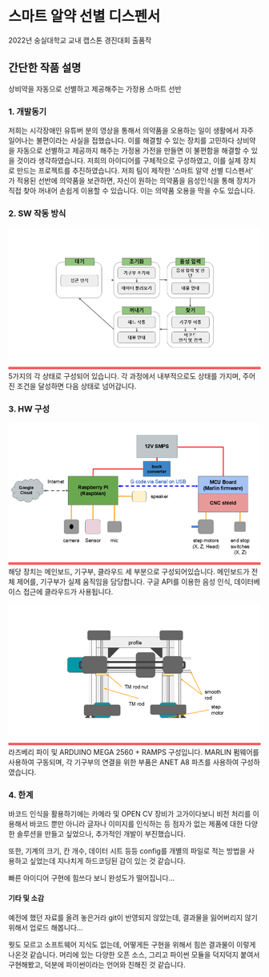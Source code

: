 # 스마트 알약 선별 디스펜서
2022년 숭실대학교 교내 캡스톤 경진대회 출품작

## 간단한 작품 설명 
상비약을 자동으로 선별하고 제공해주는 가정용 스마트 선반

### 1. 개발동기
저희는 시각장애인 유튜버 분의 영상을 통해서 의약품을 오용하는 일이 생활에서 자주 일어나는 불편이라는 사실을 접했습니다. 이를 해결할 수 있는 장치를 고민하다 상비약을 자동으로 선별하고 제공까지 해주는 가정용 가전을 만들면 이 불편함을 해결할 수 있을 것이라 생각하였습니다. 저희의 아이디어를 구체적으로 구성하였고, 이를 실제 장치로 만드는 프로젝트를 추진하였습니다. 저희 팀이 제작한 ‘스마트 알약 선별 디스펜서’ 가 적용된 선반에 의약품을 보관하면, 자신이 원하는 의약품을 음성인식을 통해 장치가 직접 찾아 꺼내어 손쉽게 이용할 수 있습니다. 이는 의약품 오용을 막을 수도 있습니다.

### 2. SW 작동 방식
![image](./.github/슬라이드1.PNG)
5가지의 각 상태로 구성되어 있습니다. 각 과정에서 내부적으로도 상태를 가지며, 주어진 조건을 달성하면 다음 상태로 넘어갑니다.

### 3. HW 구성
![image](./.github/슬라이드2.PNG)
해당 장치는 메인보드, 기구부, 클라우드 세 부분으로 구성되어있습니다.
메인보드가 전체 제어를, 기구부가 실제 움직임을 담당합니다.
구글 API를 이용한 음성 인식, 데이터베이스 접근에 클라우드가 사용됩니다.

![image](./.github/슬라이드3.PNG)
라즈베리 파이 및 ARDUINO MEGA 2560 + RAMPS 구성입니다. MARLIN 펌웨어를 사용하여 구동되며, 각 기구부의 연결을 위한 부품은 ANET A8 파츠를 사용하여 구성하였습니다.

### 4. 한계
바코드 인식을 활용하기에는 카메라 및 OPEN CV 장비가 고가이다보니 비전 처리를 이용해서 바코드 뿐만 아니라 글자나 이미지를 인식하는 등 점자가 없는 제품에 대한 다양한 솔루션을 만들고 싶었으나, 추가적인 개발이 부진했습니다.

또한, 기계의 크기, 칸 개수, 데이터 시트 등등 config를 개별의 파일로 적는 방법을 사용하고 싶었는데 지나치게 하드코딩된 감이 있는 것 같습니다.

빠른 아이디어 구현에 힘쓰다 보니 완성도가 떨어집니다...

#### 기타 및 소감
예전에 했던 자료를 올려 놓은거라 git이 반영되지 않았는데, 결과물을 잃어버리지 않기 위해서 업로드 해봅니다... 

뭣도 모르고 소프트웨어 지식도 없는데, 어떻게든 구현을 위해서 힘쓴 결과물이 이렇게 나온것 같습니다. 머리에 있는 다양한 오픈 소스, 그리고 파이썬 모듈을 덕지덕지 붙여서 구현해봤고, 덕분에 파이썬이라는 언어와 친해진 것 같습니다. 